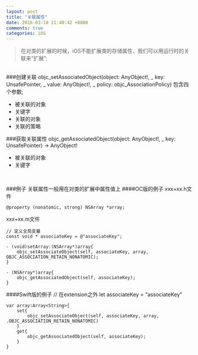 ```yaml
---
layout: post
title: "关联属性"
date: 2016-03-18 21:40:42 +0800
comments: true
categories: iOS
---
```

> 在对类的扩展的时候，iOS不能扩展类的存储属性，我们可以用运行时的关联来“扩展”;

<!--more-->

<br/>
###创建关联
objc_setAssociatedObject(object: AnyObject!, _ key: UnsafePointer<Void>, _ value: AnyObject!, _ policy: objc_AssociationPolicy)  
包含四个参数;

- 被关联的对象
- 关键字
- 关联的对象
- 关联的策略

###获取关联属性
objc_getAssociatedObject(object: AnyObject!, _ key: UnsafePointer<Void>) -> AnyObject!

- 被关联的对象
- 关键字

<br/>

###例子
关联属性一般用在对类的扩展中属性值上
####OC版的例子
xxx+xx.h文件  

	@property (nonatomic, strong) NSArray *array;

xxx+xx.m文件
	
	// 定义全局变量
	const void * associateKey = @"associateKey";
	
	- (void)setArray:(NSArray*)array{
		objc_setAssociateObject(self, associateKey, array, OBJC_ASSOCIATION_RETAIN_NONATOMIC);
	}
	
	- (NSArray*)array{
		objc_getAssociatedObject(self, associateKey);
	}
    
####Swift版的例子
	// 在extension之外
	let associateKey = "associateKey"
	
	var array:Array<String>{
		set{
			objc_setAssociateObject(self, associateKey, array, .OBJC_ASSOCIATION_RETAIN_NONATOMIC)
		}
		get{
		 	objc_getAssociatedObject(self, associateKey);
		}
	}


